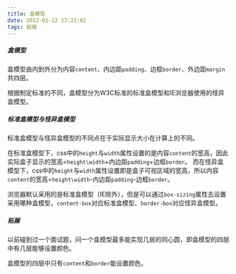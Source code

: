 ```yaml
---
title: 盒模型
date: 2022-01-22 17:22:02
tags: 前端
---
```

<!--more-->
##### 盒模型
盒模型由内到外分为内容`content`、内边距`padding`、边框`border`、外边距`margin`共四层。

根据制定标准的不同，盒模型分为W3C标准的标准盒模型和IE浏览器使用的怪异盒模型。
##### 标准盒模型与怪异盒模型
标准盒模型与怪异盒模型的不同点在于实际显示大小在计算上的不同。

在标准盒模型下，css中的`height`与`width`属性设置的是内容`content`的宽高，因此实际盒子显示的宽高=`height\width`+内边距`padding`+边框`border`。
而在怪异盒模型下，css中的`height`与`width`属性设置即是盒子可视区域的宽高，所以内容`content`的宽高=`height\width`-内边距`padding`-边框`border`。

浏览器默认采用的是标准盒模型（IE除外），但是可以通过`box-sizing`属性去设置采用哪种盒模型，`content-box`对应标准盒模型、`border-box`对应怪异盒模型。
##### 拓展
以前碰到过一个面试题，问一个盒模型最多能实现几层的同心圆，即盒模型的四层中有几层能够设置颜色。

盒模型的四层中只有`content`和`border`能设置颜色。